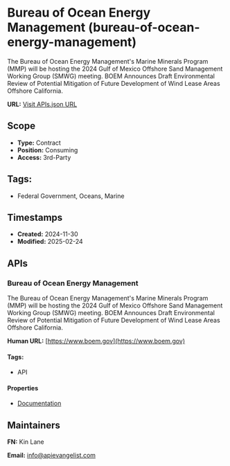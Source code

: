 # Bureau of Ocean Energy Management (bureau-of-ocean-energy-management)
The Bureau of Ocean Energy Management's Marine Minerals Program (MMP) will be hosting the 2024 Gulf of Mexico Offshore Sand Management Working Group (SMWG) meeting. BOEM Announces Draft Environmental Review of Potential Mitigation of Future Development of Wind Lease Areas Offshore California.

**URL:** [Visit APIs.json URL](https://raw.githubusercontent.com/api-evangelist/bureau-of-ocean-energy-management/refs/heads/main/apis.yml)

## Scope

- **Type:** Contract 
- **Position:** Consuming 
- **Access:** 3rd-Party 

## Tags:

 - Federal Government, Oceans, Marine

## Timestamps

- **Created:** 2024-11-30 
- **Modified:** 2025-02-24 

## APIs

### Bureau of Ocean Energy Management
The Bureau of Ocean Energy Management's Marine Minerals Program (MMP) will be hosting the 2024 Gulf of Mexico Offshore Sand Management Working Group (SMWG) meeting. BOEM Announces Draft Environmental Review of Potential Mitigation of Future Development of Wind Lease Areas Offshore California.

**Human URL:** [https://www.boem.gov](https://www.boem.gov)


#### Tags:

 - API

#### Properties

- [Documentation](https://www.boem.gov)

## Maintainers

**FN:** Kin Lane

**Email:** info@apievangelist.com


